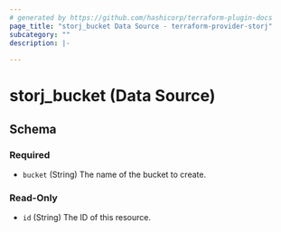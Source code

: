 ```yaml
---
# generated by https://github.com/hashicorp/terraform-plugin-docs
page_title: "storj_bucket Data Source - terraform-provider-storj"
subcategory: ""
description: |-
  
---
```


# storj_bucket (Data Source)





<!-- schema generated by tfplugindocs -->
## Schema

### Required

- `bucket` (String) The name of the bucket to create.

### Read-Only

- `id` (String) The ID of this resource.


